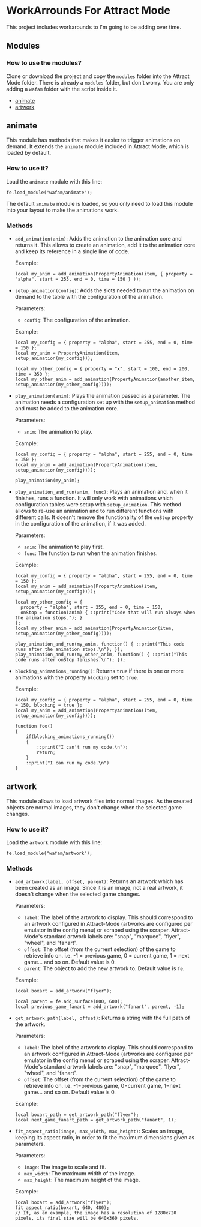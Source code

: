 WorkArrounds For Attract Mode
=============================

This project includes workarounds to I'm going to be adding over time.

Modules
--------

### How to use the modules? ###

Clone or download the project and copy the `modules` folder into the Attract Mode folder. There is already a `modules` folder, but don't worry. You are only adding a `wafam` folder with the script inside it.

* [animate](#animate)
* [artwork](#artwork)

animate
-------
This module has methods that makes it easier to trigger animations on demand. It extends the `animate` module included in Attract Mode, which is loaded by default.

### How to use it? ###

Load the `animate` module with this line:

````squirrel
fe.load_module("wafam/animate");
````

The default `animate` module is loaded, so you only need to load this module into your layout to make the animations work.

### Methods ###

* `add_animation(anim)`: Adds the animation to the animation core and returns it. This allows to create an animation, add it to the animation core and keep its reference in a single line of code.

  Example:
  ````squirrel
  local my_anim = add_animation(PropertyAnimation(item, { property = "alpha", start = 255, end = 0, time = 150 } ));
  ````

* `setup_animation(config)`: Adds the slots needed to run the animation on demand to the table with the configuration of the animation.

  Parameters:
  - `config`: The configuration of the animation.

  Example:
  ````squirrel
  local my_config = { property = "alpha", start = 255, end = 0, time = 150 };
  local my_anim = PropertyAnimation(item, setup_animation(my_config)));

  local my_other_config = { property = "x", start = 100, end = 200, time = 350 };
  local my_other_anim = add_animation(PropertyAnimation(another_item, setup_animation(my_other_config))));
  ````

* `play_animation(anim)`: Plays the animation passed as a parameter. The animation needs a configuration set up with the `setup_animation` method and must be added to the animation core.

  Parameters:
  - `anim`: The animation to play.

  Example:
  ````squirrel
  local my_config = { property = "alpha", start = 255, end = 0, time = 150 };
  local my_anim = add_animation(PropertyAnimation(item, setup_animation(my_config))));

  play_animation(my_anim);
  ````

* `play_animation_and_run(anim, func)`: Plays an animation and, when it finishes, runs a function. It will only work with animations which configuration tables were setup with `setup_animation`. This method allows to re-use an animation and to run different functions with different calls. It doesn't remove the functionality of the `onStop` property in the configuration of the animation, if it was added.

  Parameters:
  - `anim`: The animation to play first.
  - `func`: The function to run when the animation finishes.

  Example:
  ````squirrel
  local my_config = { property = "alpha", start = 255, end = 0, time = 150 };
  local my_anim = add_animation(PropertyAnimation(item, setup_animation(my_config))));

  local my_other_config = {
    property = "alpha", start = 255, end = 0, time = 150,
    onStop = function(anim) { ::print("Code that will run always when the animation stops."); }
  };
  local my_other_anim = add_animation(PropertyAnimation(item, setup_animation(my_other_config))));

  play_animation_and_run(my_anim, function() { ::print("This code runs after the animation stops.\n"); });
  play_animation_and_run(my_other_anim, function() { ::print("This code runs after onStop finishes.\n"); });
  ````

* `blocking_animations_running()`: Returns `true` if there is one or more animations with the property `blocking` set to `true`.

  Example:
  ````squirrel
  local my_config = { property = "alpha", start = 255, end = 0, time = 150, blocking = true };
  local my_anim = add_animation(PropertyAnimation(item, setup_animation(my_config))));

  function foo()
  {
      if(blocking_animations_running())
      {
          ::print("I can't run my code.\n");
          return;
      }
      ::print("I can run my code.\n")
  }
  ````

artwork
-------

This module allows to load artwork files into normal images. As the created objects are normal images, they don't change when the selected game changes.

### How to use it? ###

Load the `artwork` module with this line:

````squirrel
fe.load_module("wafam/artwork");
````

### Methods ###

* `add_artwork(label, offset, parent)`: Returns an artwork which has been created as an image. Since it is an image, not a real artwork, it doesn't change when the selected game changes.

  Parameters:
  - `label`: The label of the artwork to display. This should correspond to an artwork configured in Attract-Mode (artworks are configured per emulator in the config menu) or scraped using the scraper. Attract- Mode's standard artwork labels are: "snap", "marquee", "flyer", "wheel", and "fanart".
  - `offset`: The offset (from the current selection) of the game to retrieve info on. i.e. -1 = previous game, 0 = current game, 1 = next game... and so on. Default value is 0.
  - `parent`: The object to add the new artwork to. Default value is `fe`.

  Example:
  ````squirrel
  local boxart = add_artwork("flyer");

  local parent = fe.add_surface(800, 600);
  local previous_game_fanart = add_artwork("fanart", parent, -1);
  ````

* `get_artwork_path(label, offset)`: Returns a string with the full path of the artwork.

  Parameters:
  - `label`: The label of the artwork to display. This should correspond to an artwork configured in Attract-Mode (artworks are configured per emulator in the config menu) or scraped using the scraper. Attract- Mode's standard artwork labels are: "snap", "marquee", "flyer", "wheel", and "fanart".
  - `offset`: The offset (from the current selection) of the game to retrieve info on. i.e. -1=previous game, 0=current game, 1=next game... and so on. Default value is 0.

  Example:
  ````squirrel
  local boxart_path = get_artwork_path("flyer");
  local next_game_fanart_path = get_artwork_path("fanart", 1);
  ````

* `fit_aspect_ratio(image, max_width, max_height)`: Scales an image, keeping its aspect ratio, in order to fit the maximum dimensions given as parameters.

  Parameters:
  - `image`: The image to scale and fit.
  - `max_width`: The maximum width of the image.
  - `max_height`: The maximum height of the image.

  Example:
  ````squirrel
  local boxart = add_artwork("flyer");
  fit_aspect_ratio(boxart, 640, 480);
  // If, as an example, the image has a resolution of 1280x720 pixels, its final size will be 640x360 pixels.
  ````

